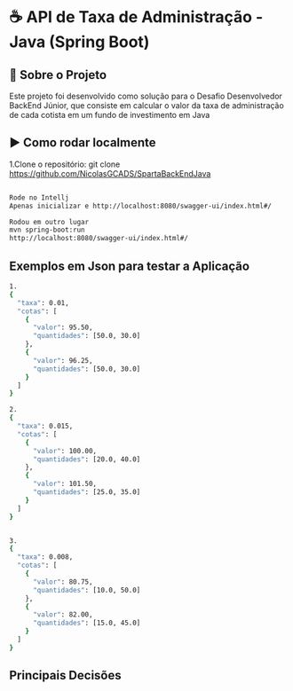 
# ☕  API de Taxa de Administração - Java (Spring Boot)


## 📖 Sobre o Projeto
Este projeto foi desenvolvido como solução para o Desafio Desenvolvedor BackEnd Júnior, que consiste em calcular o valor da taxa de administração de cada cotista em um fundo de investimento em Java

## ▶️ Como rodar localmente
1.Clone o repositório:
git clone https://github.com/NicolasGCADS/SpartaBackEndJava

```bash

Rode no Intellj
Apenas inicializar e http://localhost:8080/swagger-ui/index.html#/

Rodou em outro lugar 
mvn spring-boot:run
http://localhost:8080/swagger-ui/index.html#/

```

## Exemplos em Json para testar a Aplicação
```bash
1.
{
  "taxa": 0.01,
  "cotas": [
    {
      "valor": 95.50,
      "quantidades": [50.0, 30.0]
    },
    {
      "valor": 96.25,
      "quantidades": [50.0, 30.0]
    }
  ]
}

2.
{
  "taxa": 0.015,
  "cotas": [
    {
      "valor": 100.00,
      "quantidades": [20.0, 40.0]
    },
    {
      "valor": 101.50,
      "quantidades": [25.0, 35.0]
    }
  ]
}


3.
{
  "taxa": 0.008,
  "cotas": [
    {
      "valor": 80.75,
      "quantidades": [10.0, 50.0]
    },
    {
      "valor": 82.00,
      "quantidades": [15.0, 45.0]
    }
  ]
}
```


## Principais Decisões



